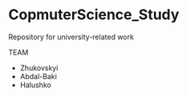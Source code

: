 # CopmuterScience_Study
Repository for university-related work

TEAM
 + Zhukovskyi
 + Abdal-Baki
 + Halushko
